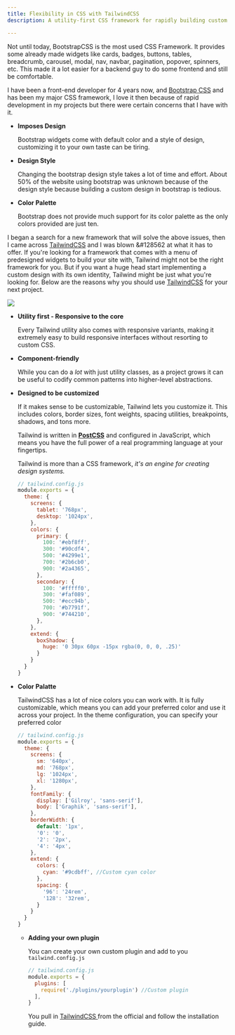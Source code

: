 ```yaml
---
title: Flexibility in CSS with TailwindCSS
description: A utility-first CSS framework for rapidly building custom designs.

---
```

Not until today, BootstrapCSS is the most used CSS Framework. It provides some already made widgets like cards, badges, buttons, tables, breadcrumb, carousel, modal, nav, navbar, pagination, popover, spinners, etc. This made it a lot easier for a backend guy to do some frontend and still be comfortable.

I have been a front-end developer for 4 years now, and [Bootstrap CSS](https://bootstrap.com "BootstrapCSS")  and has been my major CSS framework, I love it then because of rapid development in my projects but there were certain concerns that I have with it.

* **Imposes Design**

  Bootstrap widgets come with default color and a style of design, customizing it to your own taste can be tiring.
* **Design Style**

  Changing the bootstrap design style takes a lot of time and effort.  About 50% of the website using bootstrap was unknown because of the design style because building a custom design in bootstrap is tedious.
* **Color Palette**

  Bootstrap does not provide much support for its color palette as the only colors provided are just ten.

I began a search for a new framework that will solve the above issues, then I came across [TailwindCSS](https://tailwindcss.com/ "Tailwindcss") and I was blown &#128562 at what it has to offer. If you're looking for a framework that comes with a menu of predesigned widgets to build your site with, Tailwind might not be the right framework for you. But if you want a huge head start implementing a custom design with its own identity, Tailwind might be just what you're looking for. Below are the reasons why you should use [TailwindCSS](https://tailwindcss.com "Tailwindcss") for your next project.

![](https://dotdev.co/wp-content/uploads/2019/06/stateofcss2019.png)

* **Utility first - Responsive to the core**

  Every Tailwind utility also comes with responsive variants, making it extremely easy to build responsive interfaces without resorting to custom CSS.
* **Component-friendly**

  While you can do a _lot_ with just utility classes, as a project grows it can be useful to codify common patterns into higher-level abstractions.
* **Designed to be customized**

  If it makes sense to be customizable, Tailwind lets you customize it. This includes colors, border sizes, font weights, spacing utilities, breakpoints, shadows, and tons more.

  Tailwind is written in [**PostCSS**](http://postcss.org/) and configured in JavaScript, which means you have the full power of a real programming language at your fingertips.

  Tailwind is more than a CSS framework, _it's an engine for creating design systems._

  ```js
  // tailwind.config.js
  module.exports = {
    theme: {
      screens: {
        tablet: '768px',
        desktop: '1024px',
      },
      colors: {
        primary: {
          100: '#ebf8ff',
          300: '#90cdf4',
          500: '#4299e1',
          700: '#2b6cb0',
          900: '#2a4365',
        },
        secondary: {
          100: '#fffff0',
          300: '#faf089',
          500: '#ecc94b',
          700: '#b7791f',
          900: '#744210',
        },
      },
      extend: {
        boxShadow: {
          huge: '0 30px 60px -15px rgba(0, 0, 0, .25)'
        }
      }
    }
  }
  ```
* **Color Palatte**

  TailwindCSS has a lot of nice colors you can work with. It is fully customizable, which means you can add your preferred color and use it across your project. In the theme configuration, you can specify your preferred color

  ```js
  // tailwind.config.js
  module.exports = {
    theme: {
      screens: {
        sm: '640px',
        md: '768px',
        lg: '1024px',
        xl: '1280px',
      },
      fontFamily: {
        display: ['Gilroy', 'sans-serif'],
        body: ['Graphik', 'sans-serif'],
      },
      borderWidth: {
        default: '1px',
        '0': '0',
        '2': '2px',
        '4': '4px',
      },
      extend: {
        colors: {
          cyan: '#9cdbff', //Custom cyan color
        },
        spacing: {
          '96': '24rem',
          '128': '32rem',
        }
      }
    }
  }
  ```
  * **Adding your own plugin**

    You can create your own custom plugin and add to you `tailwind.config.js`

    ```js
    // tailwind.config.js
    module.exports = {
      plugins: [
        require('./plugins/yourplugin') //Custom plugin
      ],
    }
    ```

    You pull in [TailwindCSS ](https://tailwindcss.com/docs/installation "Tailwind Docs")from the official and follow the installation guide.